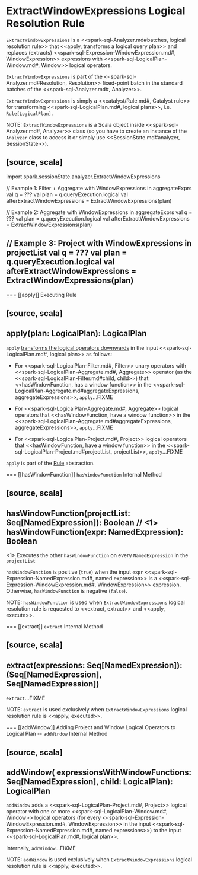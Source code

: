 # ExtractWindowExpressions Logical Resolution Rule

`ExtractWindowExpressions` is a <<spark-sql-Analyzer.md#batches, logical resolution rule>> that <<apply, transforms a logical query plan>> and replaces (extracts) <<spark-sql-Expression-WindowExpression.md#, WindowExpression>> expressions with <<spark-sql-LogicalPlan-Window.md#, Window>> logical operators.

`ExtractWindowExpressions` is part of the <<spark-sql-Analyzer.md#Resolution, Resolution>> fixed-point batch in the standard batches of the <<spark-sql-Analyzer.md#, Analyzer>>.

`ExtractWindowExpressions` is simply a <<catalyst/Rule.md#, Catalyst rule>> for transforming <<spark-sql-LogicalPlan.md#, logical plans>>, i.e. `Rule[LogicalPlan]`.

NOTE: `ExtractWindowExpressions` is a Scala object inside <<spark-sql-Analyzer.md#, Analyzer>> class (so you have to create an instance of the `Analyzer` class to access it or simply use <<SessionState.md#analyzer, SessionState>>).

[source, scala]
----
import spark.sessionState.analyzer.ExtractWindowExpressions

// Example 1: Filter + Aggregate with WindowExpressions in aggregateExprs
val q = ???
val plan = q.queryExecution.logical
val afterExtractWindowExpressions = ExtractWindowExpressions(plan)

// Example 2: Aggregate with WindowExpressions in aggregateExprs
val q = ???
val plan = q.queryExecution.logical
val afterExtractWindowExpressions = ExtractWindowExpressions(plan)

// Example 3: Project with WindowExpressions in projectList
val q = ???
val plan = q.queryExecution.logical
val afterExtractWindowExpressions = ExtractWindowExpressions(plan)
----

=== [[apply]] Executing Rule

[source, scala]
----
apply(plan: LogicalPlan): LogicalPlan
----

`apply` [transforms the logical operators downwards](catalyst/TreeNode.md#transformDown) in the input <<spark-sql-LogicalPlan.md#, logical plan>> as follows:

* For <<spark-sql-LogicalPlan-Filter.md#, Filter>> unary operators with <<spark-sql-LogicalPlan-Aggregate.md#, Aggregate>> operator (as the <<spark-sql-LogicalPlan-Filter.md#child, child>>) that <<hasWindowFunction, has a window function>> in the <<spark-sql-LogicalPlan-Aggregate.md#aggregateExpressions, aggregateExpressions>>, `apply`...FIXME

* For <<spark-sql-LogicalPlan-Aggregate.md#, Aggregate>> logical operators that <<hasWindowFunction, have a window function>> in the <<spark-sql-LogicalPlan-Aggregate.md#aggregateExpressions, aggregateExpressions>>, `apply`...FIXME

* For <<spark-sql-LogicalPlan-Project.md#, Project>> logical operators that <<hasWindowFunction, have a window function>> in the <<spark-sql-LogicalPlan-Project.md#projectList, projectList>>, `apply`...FIXME

`apply` is part of the [Rule](catalyst/Rule.md#apply) abstraction.

=== [[hasWindowFunction]] `hasWindowFunction` Internal Method

[source, scala]
----
hasWindowFunction(projectList: Seq[NamedExpression]): Boolean // <1>
hasWindowFunction(expr: NamedExpression): Boolean
----
<1> Executes the other `hasWindowFunction` on every `NamedExpression` in the `projectList`

`hasWindowFunction` is positive (`true`) when the input `expr` <<spark-sql-Expression-NamedExpression.md#, named expression>> is a <<spark-sql-Expression-WindowExpression.md#, WindowExpression>> expression. Otherwise, `hasWindowFunction` is negative (`false`).

NOTE: `hasWindowFunction` is used when `ExtractWindowExpressions` logical resolution rule is requested to <<extract, extract>> and <<apply, execute>>.

=== [[extract]] `extract` Internal Method

[source, scala]
----
extract(expressions: Seq[NamedExpression]): (Seq[NamedExpression], Seq[NamedExpression])
----

`extract`...FIXME

NOTE: `extract` is used exclusively when `ExtractWindowExpressions` logical resolution rule is <<apply, executed>>.

=== [[addWindow]] Adding Project and Window Logical Operators to Logical Plan -- `addWindow` Internal Method

[source, scala]
----
addWindow(
  expressionsWithWindowFunctions: Seq[NamedExpression],
  child: LogicalPlan): LogicalPlan
----

`addWindow` adds a <<spark-sql-LogicalPlan-Project.md#, Project>> logical operator with one or more <<spark-sql-LogicalPlan-Window.md#, Window>> logical operators (for every <<spark-sql-Expression-WindowExpression.md#, WindowExpression>> in the input <<spark-sql-Expression-NamedExpression.md#, named expressions>>) to the input <<spark-sql-LogicalPlan.md#, logical plan>>.

Internally, `addWindow`...FIXME

NOTE: `addWindow` is used exclusively when `ExtractWindowExpressions` logical resolution rule is <<apply, executed>>.

